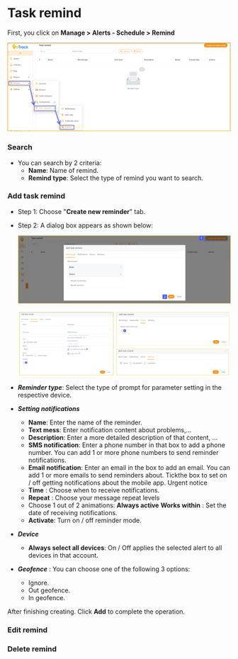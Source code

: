 # Task remind

First, you click on **Manage > Alerts - Schedule > Remind**

<span style="display:block;text-align:left">![active device ](/docs/assets/images/web-english/notifications/task-remind.png)

### Search

* You can search by 2 criteria:
    * **Name**: Name of remind.
    * **Remind type**: Select the type of remind you want to search.

### Add task remind

* Step 1: Choose "**Create new reminder**" tab.
* Step 2: A dialog box appears as shown below:

    <span style="display:block;text-align:left">![active device ](/docs/assets/images/web-english/notifications/add-task-remind.png)

    <span style="display:block;text-align:left">![active device ](/docs/assets/images/web-english/notifications/add-task-remind-2.png)


* ***Reminder type***: Select the type of prompt for parameter setting in the respective device.

* ***Setting notifications***

    * **Name**: Enter the name of the reminder.
    * **Text mess**: Enter notification content about problems,...
    * **Description**: Enter a more detailed description of that content, ...
    * **SMS notification**: Enter a phone number in that box to add a phone number. You can add 1 or more phone numbers to send reminder notifications.
    * **Email notification**: Enter an email in the box to add an email. You can add 1 or more emails to send reminders about.
     Tick ​​the box to set on / off getting notifications about the mobile app. Urgent notice
    * **Time** : Choose when to receive notifications.
    * **Repeat** : Choose your message repeat levels
    * Choose 1 out of 2 animations:
        **Always active**
        **Works within** : Set the date of receiving notifications.
    * **Activate**: Turn on / off reminder mode.

* ***Device***
   
   * **Always select all devices**: On / Off applies the selected alert to all devices in that account.
* ***Geofence*** : You can choose one of the following 3 options:
    * Ignore.
    * Out geofence.
    * In geofence.

After finishing creating. Click **Add** to complete the operation.

### Edit remind

### Delete remind